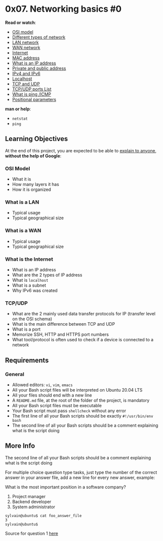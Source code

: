  <h1 class="gap">0x07. Networking basics #0</h1>

<p><strong>Read or watch</strong>:</p>

<ul>
<li><a href="/rltoken/ERGikvYsVP3sa9ZdlAAV4w" title="OSI model" target="_blank">OSI model</a> </li>
<li><a href="/rltoken/H2peG3mV1MDDEK9c9FpGjA" title="Different types of network" target="_blank">Different types of network</a> </li>
<li><a href="/rltoken/GLVy5U4Ja4c2BnKYDPwT5Q" title="LAN network" target="_blank">LAN network</a> </li>
<li><a href="/rltoken/IghQOBbQi3Y-H82l3s9ERg" title="WAN network" target="_blank">WAN network</a> </li>
<li><a href="/rltoken/osfQ04v-6oWuX4LdcpMYfQ" title="Internet" target="_blank">Internet</a> </li>
<li><a href="/rltoken/DjY02-vo10kphmiYSa2Msg" title="MAC address" target="_blank">MAC address</a> </li>
<li><a href="/rltoken/_pRm6TVS3zWV_cKg51Gn4Q" title="What is an IP address" target="_blank">What is an IP address</a> </li>
<li><a href="/rltoken/Tj1tSxadTHv8kS9Q7lzTpQ" title="Private and public address" target="_blank">Private and public address</a> </li>
<li><a href="/rltoken/dhF14mh64BX6hULm9XPstg" title="IPv4 and IPv6" target="_blank">IPv4 and IPv6</a> </li>
<li><a href="/rltoken/uqDHdS73W-CJQakM8vERtQ" title="Localhost" target="_blank">Localhost</a> </li>
<li><a href="/rltoken/nOeDjXQrw-N8eFmTBiuzqw" title="TCP and UDP" target="_blank">TCP and UDP</a> </li>
<li><a href="/rltoken/gfKJyK0ztzhyNO0SIvVibQ" title="TCP/UDP ports List" target="_blank">TCP/UDP ports List</a> </li>
<li><a href="/rltoken/OPrB4crHtTLwUynA5YjVNw" title="What is ping /ICMP" target="_blank">What is ping /ICMP</a> </li>
<li><a href="/rltoken/yN_ZinFzBaLXuJhOhKiMfw" title="Positional parameters" target="_blank">Positional parameters</a> </li>
</ul>

<p><strong>man or help</strong>:</p>

<ul>
<li><code>netstat</code></li>
<li><code>ping</code></li>
</ul>

<h2>Learning Objectives</h2>

<p>At the end of this project, you are expected to be able to <a href="/rltoken/e6idBl4rpr11rjIPRtHEKw" title="explain to anyone" target="_blank">explain to anyone</a>, <strong>without the help of Google</strong>:</p>

<h3>OSI Model</h3>

<ul>
<li>What it is</li>
<li>How many layers it has</li>
<li>How it is organized</li>
</ul>

<h3>What is a LAN</h3>

<ul>
<li>Typical usage</li>
<li>Typical geographical size</li>
</ul>

<h3>What is a WAN</h3>

<ul>
<li>Typical usage</li>
<li>Typical geographical size</li>
</ul>

<h3>What is the Internet</h3>

<ul>
<li>What is an IP address</li>
<li>What are the 2 types of IP address</li>
<li>What is <code>localhost</code></li>
<li>What is a subnet</li>
<li>Why IPv6 was created</li>
</ul>

<h3>TCP/UDP</h3>

<ul>
<li>What are the 2 mainly used data transfer protocols for IP (transfer level on the OSI schema)</li>
<li>What is the main difference between TCP and UDP</li>
<li>What is a port</li>
<li>Memorize SSH, HTTP and HTTPS port numbers</li>
<li>What tool/protocol is often used to check if a device is connected to a network</li>
</ul>

<h2>Requirements</h2>

<h3>General</h3>

<ul>
<li>Allowed editors: <code>vi</code>, <code>vim</code>, <code>emacs</code></li>
<li>All your Bash script files will be interpreted on Ubuntu 20.04 LTS</li>
<li>All your files should end with a new line</li>
<li>A <code>README.md</code> file, at the root of the folder of the project, is mandatory</li>
<li>All your Bash script files must be executable</li>
<li>Your Bash script must pass <code>shellcheck</code> without any error</li>
<li>The first line of all your Bash scripts should be exactly <code>#!/usr/bin/env bash</code></li>
<li>The second line of all your Bash scripts should be a comment explaining what is the script doing</li>
</ul>

<h2>More Info</h2>

<p>The second line of all your Bash scripts should be a comment explaining what is the script doing</p>

<p>For multiple choice question type tasks, just type the number of the correct answer in your answer file, add a new line for every new answer, example:</p>

<p>What is the most important position in a software company?</p>

<ol>
<li>Project manager</li>
<li>Backend developer</li>
<li>System administrator</li>
</ol>

<pre><code>sylvain@ubuntu$ cat foo_answer_file
3
sylvain@ubuntu$
</code></pre>

<p>Source for question 1 <a href="/rltoken/vQJ6bK8D0vme22Xst44Mqg" title="here" target="_blank">here</a></p>

</div>
